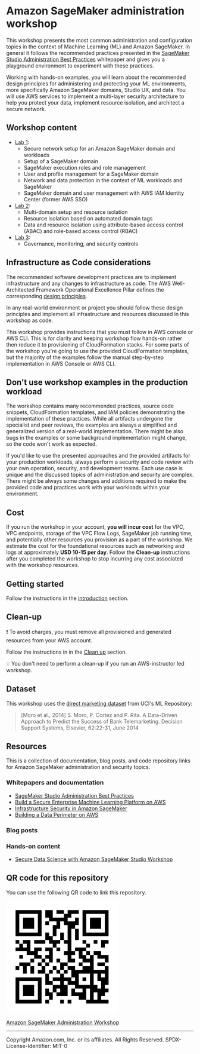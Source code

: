 # Amazon SageMaker administration workshop
This workshop presents the most common administration and configuration topics in the context of Machine Learning (ML) and Amazon SageMaker. In general it follows the recommended practices presented in the [SageMaker Studio Administration Best Practices](https://docs.aws.amazon.com/whitepapers/latest/sagemaker-studio-admin-best-practices/sagemaker-studio-admin-best-practices.html) whitepaper and gives you a playground environment to experiment with these practices.

Working with hands-on examples, you will learn about the recommended design principles for administering and protecting your ML environments, more specifically Amazon SageMaker domains, Studio UX, and data. You will use AWS services to implement a multi-layer security architecture to help you protect your data, implement resource isolation, and architect a secure network.

## Workshop content
- [Lab 1](content/01-lab-01/lab-01.md):
    - Secure network setup for an Amazon SageMaker domain and workloads
    - Setup of a SageMaker domain
    - SageMaker execution roles and role management
    - User and profile management for a SageMaker domain
    - Network and data protection in the context of ML workloads and SageMaker
    - SageMaker domain and user management with AWS IAM Identity Center (former AWS SSO)
- [Lab 2](content/02-lab-02/lab-02.md):
    - Multi-domain setup and resource isolation
    - Resource isolation based on automated domain tags
    - Data and resource isolation using attribute-based access control (ABAC) and role-based access control (RBAC)
- [Lab 3](content/03-lab-03/lab-03.md):
    - Governance, monitoring, and security controls

## Infrastructure as Code considerations
The recommended software development practices are to implement infrastructure and any changes to infrastructure as code. 
The AWS Well-Architected Framework Operational Excellence Pillar defines the corresponding [design principles](https://docs.aws.amazon.com/wellarchitected/latest/operational-excellence-pillar/design-principles.html).

In any real-world environment or project you should follow these design principles and implement all infrastructure and resources discussed in this workshop as code.

This workshop provides instructions that you must follow in AWS console or AWS CLI. This is for clarity and keeping workshop flow hands-on rather then reduce it to provisioning of CloudFormation stacks. For some parts of the workshop you're going to use the provided CloudFormation templates, but the majority of the examples follow the manual step-by-step implementation in AWS Console or AWS CLI.

## Don't use workshop examples in the production workload
The workshop contains many recommended practices, source code snippets, CloudFormation templates, and IAM policies demonstrating the implementation of these practices. While all artifacts undergone the specialist and peer reviews, the examples are always a simplified and generalized version of a real-world implementation. There might be also bugs in the examples or some background implementation might change, so the code won't work as expected. 

If you'd like to use the presented approaches and the provided artifacts for your production workloads, always perform a security and code review with your own operation, security, and development teams. Each use case is unique and the discussed topics of administration and security are complex. There might be always some changes and additions required to make the provided code and practices work with your workloads within your environment.

## Cost
If you run the workshop in your account, **you will incur cost** for the VPC, VPC endpoints, storage of the VPC Flow Logs, SageMaker job running time, and potentially other resources you provision as a part of the workshop. We estimate the cost for the foundational resources such as networking and logs at approximately **USD 10-15 per day**. Follow the **Clean-up** instructions after you completed the workshop to stop incurring any cost associated with the workshop resources.

## Getting started
Follow the instructions in the [introduction](content/00-introduction/introduction.md) section.

## Clean-up
❗ To avoid charges, you must remove all provisioned and generated resources from your AWS account. 

Follow the instructions in in the [Clean up](content/900-clean-up/clean-up.md) section.

💡 You don't need to perform a clean-up if you run an AWS-instructor led workshop.

## Dataset
This workshop uses the [direct marketing dataset](https://archive.ics.uci.edu/ml/datasets/bank+marketing) from UCI's ML Repository:
> [Moro et al., 2014] S. Moro, P. Cortez and P. Rita. A Data-Driven Approach to Predict the Success of Bank Telemarketing. Decision Support Systems, Elsevier, 62:22-31, June 2014

## Resources
This is a collection of documentation, blog posts, and code repository links for Amazon SageMaker administration and security topics.

### Whitepapers and documentation
- [SageMaker Studio Administration Best Practices](https://docs.aws.amazon.com/whitepapers/latest/sagemaker-studio-admin-best-practices/network-management.html)
- [Build a Secure Enterprise Machine Learning Platform on AWS](https://docs.aws.amazon.com/whitepapers/latest/build-secure-enterprise-ml-platform/build-secure-enterprise-ml-platform.html)
- [Infrastructure Security in Amazon SageMaker](https://docs.aws.amazon.com/sagemaker/latest/dg/infrastructure-security.html)
- [Building a Data Perimeter on AWS](https://docs.aws.amazon.com/whitepapers/latest/building-a-data-perimeter-on-aws/building-a-data-perimeter-on-aws.html)

### Blog posts

### Hands-on content
- [Secure Data Science with Amazon SageMaker Studio Workshop](https://catalog.us-east-1.prod.workshops.aws/workshops/c882cd42-8ec8-4112-9469-9fab33471e85/en-US)

## QR code for this repository
You can use the following QR code to link this repository.

![](./static/img/workshop-github-qrcode.png)

[Amazon SageMaker Administration Workshop](https://bit.ly/40RfQAn)

---

Copyright Amazon.com, Inc. or its affiliates. All Rights Reserved.
SPDX-License-Identifier: MIT-0